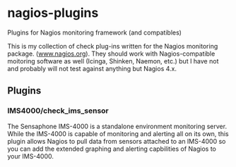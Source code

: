 # nagios-plugins
Plugins for Nagios monitoring framework (and compatibles)

This is my collection of check plug-ins written for the Nagios monitoring package. (www.nagios.org). They should work with Nagios-compatible moitoring software as well (Icinga, Shinken, Naemon, etc.) but I have not and probably will not test against anything but Nagios 4.x.

## Plugins

### IMS4000/check_ims_sensor

The Sensaphone IMS-4000 is a standalone environment monitoring server. While the IMS-4000 is capable of monitoring and alerting all on its own, this plugin allows Nagios to pull data from sensors attached to an IMS-4000 so you can add the extended graphing and alerting capbilities of Nagios to your IMS-4000.

